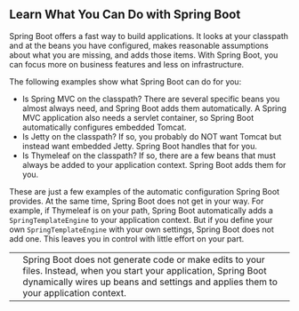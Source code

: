## Learn What You Can Do with Spring Boot

Spring Boot offers a fast way to build applications. It looks at your classpath and at the beans you have configured, makes reasonable assumptions about what you are missing, and adds those items. With Spring Boot, you can focus more on business features and less on infrastructure.

The following examples show what Spring Boot can do for you:

*   Is Spring MVC on the classpath? There are several specific beans you almost always need, and Spring Boot adds them automatically. A Spring MVC application also needs a servlet container, so Spring Boot automatically configures embedded Tomcat.
*   Is Jetty on the classpath? If so, you probably do NOT want Tomcat but instead want embedded Jetty. Spring Boot handles that for you.
*   Is Thymeleaf on the classpath? If so, there are a few beans that must always be added to your application context. Spring Boot adds them for you.

These are just a few examples of the automatic configuration Spring Boot provides. At the same time, Spring Boot does not get in your way. For example, if Thymeleaf is on your path, Spring Boot automatically adds a `SpringTemplateEngine` to your application context. But if you define your own `SpringTemplateEngine` with your own settings, Spring Boot does not add one. This leaves you in control with little effort on your part.


<table>
  <tr>
   <td>
   </td>
   <td>Spring Boot does not generate code or make edits to your files. Instead, when you start your application, Spring Boot dynamically wires up beans and settings and applies them to your application context.
   </td>
  </tr>
</table>